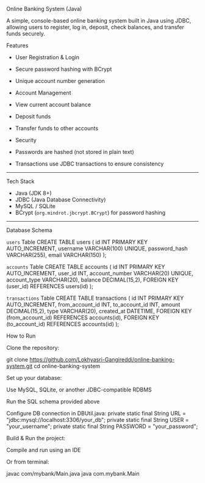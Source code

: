 Online Banking System (Java)

A simple, console-based online banking system built in Java using JDBC, allowing users to register, log in, deposit, check balances, and transfer funds securely.

Features

-  User Registration & Login
  - Secure password hashing with BCrypt
  - Unique account number generation

-  Account Management
  - View current account balance
  - Deposit funds
  - Transfer funds to other accounts

-  Security
  - Passwords are hashed (not stored in plain text)
  - Transactions use JDBC transactions to ensure consistency

---

Tech Stack
- Java (JDK 8+)
- JDBC (Java Database Connectivity)
- MySQL / SQLite
- BCrypt (`org.mindrot.jbcrypt.BCrypt`) for password hashing

---

Database Schema

`users` Table
CREATE TABLE users (
    id INT PRIMARY KEY AUTO_INCREMENT,
    username VARCHAR(100) UNIQUE,
    password_hash VARCHAR(255),
    email VARCHAR(150)
);

`accounts` Table
CREATE TABLE accounts (
    id INT PRIMARY KEY AUTO_INCREMENT,
    user_id INT,
    account_number VARCHAR(20) UNIQUE,
    account_type VARCHAR(20),
    balance DECIMAL(15,2),
    FOREIGN KEY (user_id) REFERENCES users(id)
);

`transactions` Table
CREATE TABLE transactions (
    id INT PRIMARY KEY AUTO_INCREMENT,
    from_account_id INT,
    to_account_id INT,
    amount DECIMAL(15,2),
    type VARCHAR(20),
    created_at DATETIME,
    FOREIGN KEY (from_account_id) REFERENCES accounts(id),
    FOREIGN KEY (to_account_id) REFERENCES accounts(id)
);


How to Run

Clone the repository:

git clone https://github.com/Lokhyasri-Gangireddi/online-banking-system.git
cd online-banking-system


Set up your database:

Use MySQL, SQLite, or another JDBC-compatible RDBMS

Run the SQL schema provided above

Configure DB connection in DBUtil.java:
private static final String URL = "jdbc:mysql://localhost:3306/your_db";
private static final String USER = "your_username";
private static final String PASSWORD = "your_password";


Build & Run the project:

Compile and run using an IDE

Or from terminal:

javac com/mybank/Main.java
java com.mybank.Main



